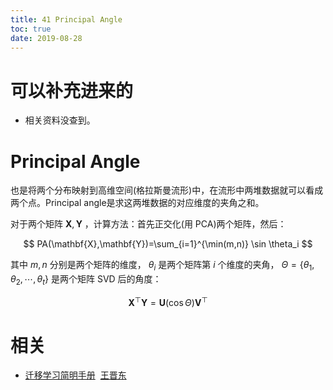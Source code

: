 ```yaml
---
title: 41 Principal Angle
toc: true
date: 2019-08-28
---
```

# 可以补充进来的

- 相关资料没查到。

# Principal Angle


也是将两个分布映射到高维空间(格拉斯曼流形)中，在流形中两堆数据就可以看成两个点。Principal angle是求这两堆数据的对应维度的夹角之和。

对于两个矩阵 $\mathbf{X},\mathbf{Y}$ ，计算方法：首先正交化(用 PCA)两个矩阵，然后：


$$
PA(\mathbf{X},\mathbf{Y})=\sum_{i=1}^{\min(m,n)} \sin \theta_i
$$

其中 $m,n$ 分别是两个矩阵的维度， $\theta_i$ 是两个矩阵第 $i$ 个维度的夹角， $\Theta=\{\theta_1,\theta_2,\cdots,\theta_t\}$ 是两个矩阵 SVD 后的角度：

$$
\mathbf{X}^\top\mathbf{Y}=\mathbf{U} (\cos \Theta) \mathbf{V}^\top
$$







# 相关

- [迁移学习简明手册](https://github.com/jindongwang/transferlearning-tutorial)  [王晋东](https://zhuanlan.zhihu.com/p/35352154)
